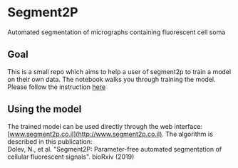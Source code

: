 # Segment2P
Automated segmentation of micrographs containing fluorescent cell soma

## Goal 
This is a small repo which aims to help a user of segment2p to train a model on their own data. The notebook walks you through training the model. Please follow the instruction [here](Train_Model.ipynb)

## Using the model
The trained model can be used directly through the web interface: [www.segment2p.co.il](http://www.segment2p.co.il). The algorithm is described in this publication:      
Dolev, N., et al. "Segment2P: Parameter-free automated segmentation of cellular fluorescent signals". bioRxiv (2019)
